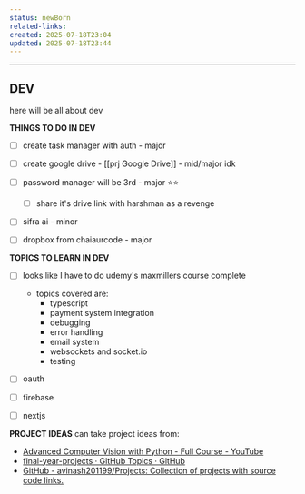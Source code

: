 ```yaml
---
status: newBorn
related-links: 
created: 2025-07-18T23:04
updated: 2025-07-18T23:44
---
```

---

## DEV

here will be all about dev

**THINGS TO DO IN DEV**
- [ ] create task manager with auth - major
- [ ] create google drive - [[prj Google Drive]] - mid/major idk
- [ ] password manager will be 3rd - major ⭐⭐
	- [ ] share it's drive link with harshman as a revenge
- [ ] sifra ai - minor
- [ ] dropbox from chaiaurcode - major


**TOPICS TO LEARN IN DEV**
- [ ] looks like I have to do udemy's maxmillers course complete 
	- topics covered are:
		- typescript
		- payment system integration
		- debugging
		- error handling
		- email system
		- websockets and socket.io
		- testing
- [ ] oauth
- [ ] firebase
- [ ] nextjs


**PROJECT IDEAS**
can take project ideas from:
- [Advanced Computer Vision with Python - Full Course - YouTube](https://www.youtube.com/watch?v=01sAkU_NvOY)
- [final-year-projects · GitHub Topics · GitHub](https://github.com/topics/final-year-projects?o=desc&s=)
- [GitHub - avinash201199/Projects: Collection of projects with source code links.](https://github.com/avinash201199/Projects?tab=readme-ov-file)

